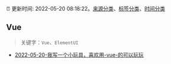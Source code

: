 :alarm_clock: 更新时间: 2022-05-20 08:18:22。[来源分类](../README.md)、[标签分类](../TAGS.md)、[时间分类](../TIMELINE.md)

## Vue


> 关键字：`Vue`、`ElementUI`



- [2022-05-20-我写一个小玩具，喜欢用-vue-的可以玩玩](https://www.v2ex.com/t/854201) 